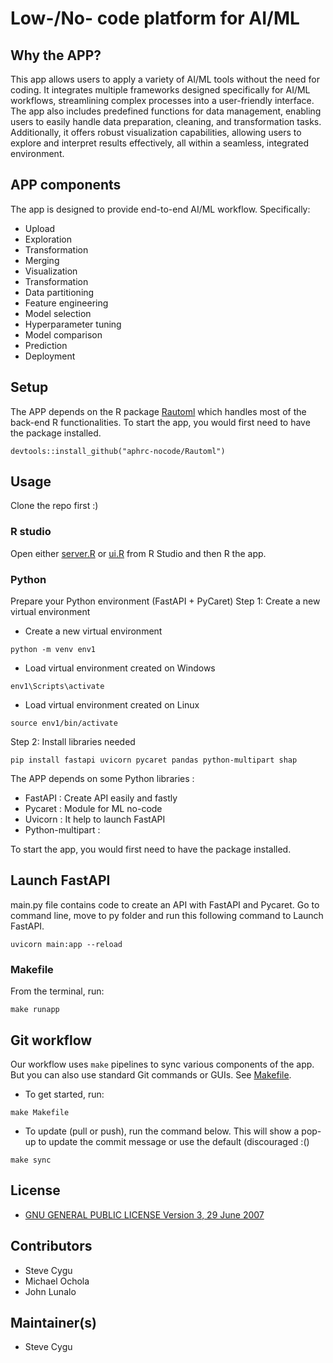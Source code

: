# Low-/No- code platform for AI/ML


## Why the APP?

This app allows users to apply a variety of AI/ML tools without the need for coding. It integrates multiple frameworks designed specifically for AI/ML workflows, streamlining complex processes into a user-friendly interface. The app also includes predefined functions for data management, enabling users to easily handle data preparation, cleaning, and transformation tasks. Additionally, it offers robust visualization capabilities, allowing users to explore and interpret results effectively, all within a seamless, integrated environment.

## APP components 

The app is designed to provide end-to-end AI/ML workflow. Specifically:
- Upload
- Exploration
- Transformation
- Merging
- Visualization
- Transformation
- Data partitioning
- Feature engineering
- Model selection
- Hyperparameter tuning
- Model comparison 
- Prediction
- Deployment


## Setup

The APP depends on the R package [Rautoml](https://github.com/aphrc-nocode/Rautoml) which handles most of the back-end R functionalities. To start the app, you would first need to have the package installed.

```
devtools::install_github("aphrc-nocode/Rautoml")
```

## Usage

Clone the repo first :)

### R studio

Open either [server.R](./server.R) or [ui.R](./ui.R) from R Studio and then R the app.

### Python
Prepare your Python environment (FastAPI + PyCaret)
Step 1: Create a new virtual environment
- Create a new virtual environment
```
python -m venv env1
```
- Load virtual environment created on Windows
```
env1\Scripts\activate 
```
- Load virtual environment created on Linux
```
source env1/bin/activate
```
Step 2: Install libraries needed
```
pip install fastapi uvicorn pycaret pandas python-multipart shap
```

The APP depends on some Python libraries :
- FastAPI : Create API easily and fastly
- Pycaret : Module for ML no-code
- Uvicorn : It help to launch FastAPI
- Python-multipart : 

To start the app, you would first need to have the package installed.

## Launch FastAPI
main.py file contains code to create an API with FastAPI and Pycaret.
Go to command line, move to py folder and run this following command to Launch FastAPI.
```
uvicorn main:app --reload
```

### Makefile 

From the terminal, run:

```
make runapp
```

## Git workflow

Our workflow uses `make` pipelines to sync various components of the app. But you can also use standard Git commands or GUIs. See [Makefile](./Makefile). 

- To get started, run:

```
make Makefile
```

- To update (pull or push), run the command below. This will show a pop-up to update the commit message or use the default (discouraged :()

```
make sync
```

## License

- [GNU GENERAL PUBLIC LICENSE Version 3, 29 June 2007](./LICENSE)


## Contributors

- Steve Cygu
- Michael Ochola
- John Lunalo

## Maintainer(s)

- Steve Cygu


